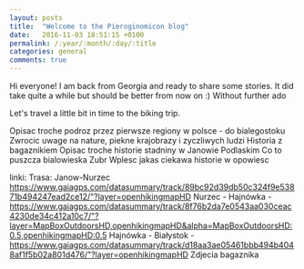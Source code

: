 ```yaml
---
layout: posts
title:  "Welcome to the Pieroginomicon blog"
date:   2016-11-03 18:51:15 +0100
permalink: /:year/:month/:day/:title
categories: general
comments: true
---
```


Hi everyone! I am back from Georgia and ready to share some stories. It did take quite a while but should be better from now on :) Without further ado 

Let's travel a little bit in time to the biking trip. 

Opisac troche podroz przez pierwsze regiony w polsce - do bialegostoku
Zwrocic uwage na nature, piekne krajobrazy i zyczliwych ludzi
Historia z bagaznikiem
Opisac troche historie stadniny w Janowie Podlaskim
Co to puszcza bialowieska
Zubr
Wplesc jakas ciekawa historie w opowiesc

linki:
Trasa: 
Janow-Nurzec https://www.gaiagps.com/datasummary/track/89bc92d39db50c324f9e53871b494247ead2ce12/"?layer=openhikingmapHD
Nurzec - Hajnówka - https://www.gaiagps.com/datasummary/track/8f76b2da7e0543aa030ceac4230de34c412a10c7/"?layer=MapBoxOutdoorsHD,openhikingmapHD&alpha=MapBoxOutdoorsHD:0.5,openhikingmapHD:0.5
Hajnówka - Białystok - https://www.gaiagps.com/datasummary/track/d18aa3ae05461bbb494b4048af1f5b02a801d476/"?layer=openhikingmapHD
Zdjecia bagaznika
